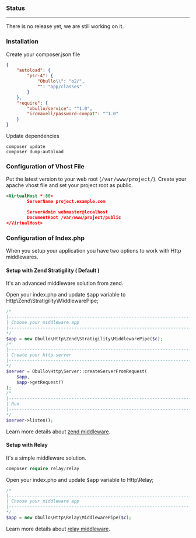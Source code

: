 
### Status

----

There is no release yet, we are still working on it.

### Installation

Create your composer.json file

```json
{
    "autoload": {
        "psr-4": {
            "Obullo\\": "o2/",
            "": "app/classes"
        }
    },
    "require": {
        "obullo/service": "^1.0",
        "ircmaxell/password-compat": "^1.0"
    }
}
```

Update dependencies

```
composer update
composer dump-autoload
```

### Configuration of Vhost File

Put the latest version to your web root (<kbd>/var/www/project/</kbd>). Create your apache vhost file and set your project root as public.

```xml
<VirtualHost *:80>
        ServerName project.example.com

        ServerAdmin webmaster@localhost
        DocumentRoot /var/www/project/public
</VirtualHost>
```

### Configuration of Index.php

When you setup your application you have two options to work with Http middlewares.

#### Setup with Zend Stratigility ( Default )

It's an advanced middleware solution from zend.

Open your index.php and update <kbd>$app</kbd> variable to Http\Zend\Stratigility\MiddlewarePipe;

```php
/*
|--------------------------------------------------------------------------
| Choose your middleware app
|--------------------------------------------------------------------------
*/
$app = new Obullo\Http\Zend\Stratigility\MiddlewarePipe($c);
/*
|--------------------------------------------------------------------------
| Create your http server
|--------------------------------------------------------------------------
*/
$server = Obullo\Http\Server::createServerFromRequest(
    $app,
    $app->getRequest()
);
/*
|--------------------------------------------------------------------------
| Run
|--------------------------------------------------------------------------
*/
$server->listen();
```

Learn more details about <a href="https://github.com/zendframework/zend-stratigility" target="_blank">zend middleware</a>.


#### Setup with Relay 

It's a simple middleware solution.

```php
composer require relay/relay
```

Open your index.php and update <kbd>$app</kbd> variable to Http\Relay;

```php
/*
|--------------------------------------------------------------------------
| Choose your middleware app
|--------------------------------------------------------------------------
*/
$app = new Obullo\Http\Relay\MiddlewarePipe($c);
```

Learn more details about <a href="http://relayphp.com/" target="_blank">relay middleware</a>.